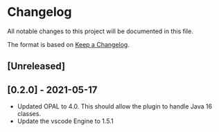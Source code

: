 # Changelog

All notable changes to this project will be documented in this file.

The format is based on [Keep a Changelog](https://keepachangelog.com/en/1.0.0/).

## [Unreleased]

## [0.2.0] - 2021-05-17

- Updated OPAL to 4.0. This should allow the plugin to handle Java 16 classes.
- Update the vscode Engine to 1.5.1
  